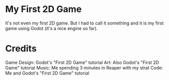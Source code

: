 # My First 2D Game
It's not even my first 2D game. But I had to call it something and it is my first game using Godot (it's a nice engine so far).

# Credits
Game Design: Godot's "First 2D Game" tutorial
Art: Also Godot's "First 2D Game" tutorial
Music: Me spending 3 minutes in Reaper with my strat
Code: Me and Godot's "First 2D Game" tutorial
